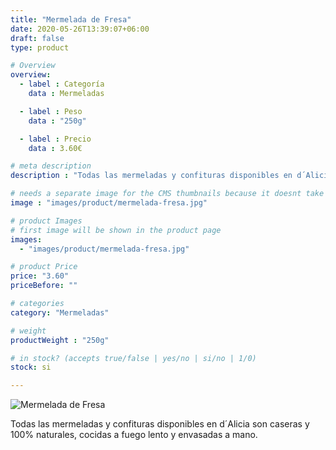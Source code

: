 ```yaml
---
title: "Mermelada de Fresa"
date: 2020-05-26T13:39:07+06:00
draft: false
type: product

# Overview
overview:
  - label : Categoría
    data : Mermeladas

  - label : Peso
    data : "250g"

  - label : Precio
    data : 3.60€

# meta description
description : "Todas las mermeladas y confituras disponibles en d´Alicia son caseras y 100% naturales, cocidas a fuego lento y envasadas a mano. Utilizamos un mínimo de 60% de fruta, azúcar y pectina de manzana. Conseguimos una confitura menos dulce y mas aromática."

# needs a separate image for the CMS thumbnails because it doesnt take arrays (slideshow images)
image : "images/product/mermelada-fresa.jpg"

# product Images
# first image will be shown in the product page
images:
  - "images/product/mermelada-fresa.jpg"

# product Price
price: "3.60"
priceBefore: ""

# categories
category: "Mermeladas"

# weight
productWeight : "250g"

# in stock? (accepts true/false | yes/no | si/no | 1/0)
stock: si

---
```

![Mermelada de Fresa](/images/product/mermelada-fresa.jpg "Mermelada de Fresa")

Todas las mermeladas y confituras disponibles en d´Alicia son caseras y 100% naturales, cocidas a fuego lento y envasadas a mano.

